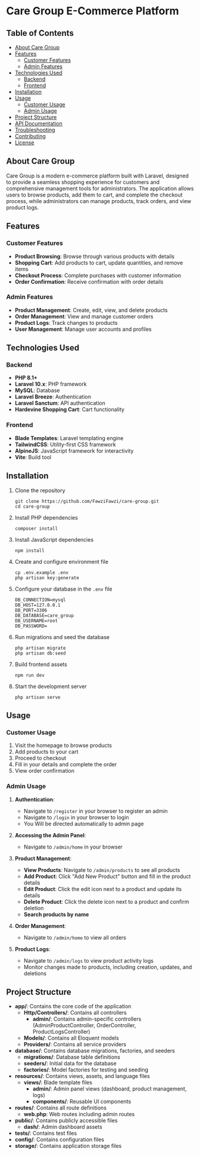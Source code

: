 # Care Group E-Commerce Platform

## Table of Contents
- [About Care Group](#about-care-group)
- [Features](#features)
  - [Customer Features](#customer-features)
  - [Admin Features](#admin-features)
- [Technologies Used](#technologies-used)
  - [Backend](#backend)
  - [Frontend](#frontend)
- [Installation](#installation)
- [Usage](#usage)
  - [Customer Usage](#customer-usage)
  - [Admin Usage](#admin-usage)
- [Project Structure](#project-structure)
- [API Documentation](#api-documentation)
- [Troubleshooting](#troubleshooting)
- [Contributing](#contributing)
- [License](#license)

## About Care Group

Care Group is a modern e-commerce platform built with Laravel, designed to provide a seamless shopping experience for customers and comprehensive management tools for administrators. The application allows users to browse products, add them to cart, and complete the checkout process, while administrators can manage products, track orders, and view product logs.

## Features

### Customer Features
- **Product Browsing**: Browse through various products with details
- **Shopping Cart**: Add products to cart, update quantities, and remove items
- **Checkout Process**: Complete purchases with customer information
- **Order Confirmation**: Receive confirmation with order details

### Admin Features
- **Product Management**: Create, edit, view, and delete products
- **Order Management**: View and manage customer orders
- **Product Logs**: Track changes to products
- **User Management**: Manage user accounts and profiles

## Technologies Used

### Backend
- **PHP 8.1+**
- **Laravel 10.x**: PHP framework
- **MySQL**: Database
- **Laravel Breeze**: Authentication
- **Laravel Sanctum**: API authentication
- **Hardevine Shopping Cart**: Cart functionality

### Frontend
- **Blade Templates**: Laravel templating engine
- **TailwindCSS**: Utility-first CSS framework
- **AlpineJS**: JavaScript framework for interactivity
- **Vite**: Build tool

## Installation

1. Clone the repository
   ```
   git clone https://github.com/FawziFawzi/care-group.git
   cd care-group
   ```

2. Install PHP dependencies
   ```
   composer install
   ```

3. Install JavaScript dependencies
   ```
   npm install
   ```

4. Create and configure environment file
   ```
   cp .env.example .env
   php artisan key:generate
   ```

5. Configure your database in the `.env` file
   ```
   DB_CONNECTION=mysql
   DB_HOST=127.0.0.1
   DB_PORT=3306
   DB_DATABASE=care_group
   DB_USERNAME=root
   DB_PASSWORD=
   ```

6. Run migrations and seed the database
   ```
   php artisan migrate
   php artisan db:seed
   ```

7. Build frontend assets
   ```
   npm run dev
   ```

8. Start the development server
   ```
   php artisan serve
   ```

## Usage

### Customer Usage
1. Visit the homepage to browse products
2. Add products to your cart
3. Proceed to checkout
4. Fill in your details and complete the order
5. View order confirmation

### Admin Usage
1. **Authentication**:
    - Navigate to `/register` in your browser to register an admin
    - Navigate to `/login` in your browser to login
    - You Will be directed automatically to admin page
2. **Accessing the Admin Panel**:
   - Navigate to `/admin/home` in your browser

3. **Product Management**:
   - **View Products**: Navigate to `/admin/products` to see all products
   - **Add Product**: Click "Add New Product" button and fill in the product details
   - **Edit Product**: Click the edit icon next to a product and update its details
   - **Delete Product**: Click the delete icon next to a product and confirm deletion
   - **Search products by name**

4. **Order Management**:
   - Navigate to `/admin/home` to view all orders

5. **Product Logs**:
   - Navigate to `/admin/logs` to view product activity logs
   - Monitor changes made to products, including creation, updates, and deletions

## Project Structure

- **app/**: Contains the core code of the application
  - **Http/Controllers/**: Contains all controllers
    - **admin/**: Contains admin-specific controllers (AdminProductController, OrderController, ProductLogsController)
  - **Models/**: Contains all Eloquent models
  - **Providers/**: Contains all service providers
- **database/**: Contains database migrations, factories, and seeders
  - **migrations/**: Database table definitions
  - **seeders/**: Initial data for the database
  - **factories/**: Model factories for testing and seeding
- **resources/**: Contains views, assets, and language files
  - **views/**: Blade template files
    - **admin/**: Admin panel views (dashboard, product management, logs)
    - **components/**: Reusable UI components
- **routes/**: Contains all route definitions
  - **web.php**: Web routes including admin routes
- **public/**: Contains publicly accessible files
  - **dash/**: Admin dashboard assets
- **tests/**: Contains test files
- **config/**: Contains configuration files
- **storage/**: Contains application storage files

